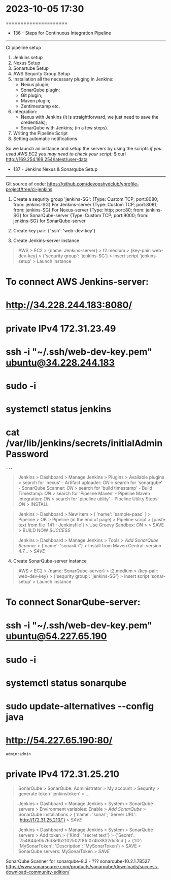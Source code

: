 # 2023-10-05    17:30
=====================



* 136 - Steps for Continuous Integration Pipeline
-------------------------------------------------
CI pipeline setup
1. Jenkins setup
2. Nexus Setup
3. Sonartube Setup
4. AWS Sequrity Group Setup
5. Installation all the necessary pluging in Jenkins:
    + Nexus plugin;
    + SonarQube plugin;
    + Git plugin;
    + Maven plugin;
    + Zentimestamp etc.
6. integration:
    + Nexus with Jenkins
        (it is straightforward, we just need to save the credentials);
    + SonarQube with Jenkins;
        (in a few steps).
7. Writing the Pipeline Script
8. Setting automatic notifications
    
So we launch an instance and setup the servers by using the scripts
*if you used AWS EC2 you may need to check your script:*
    $ curl http://169.254.169.254/latest/user-data


* 137 - Jenkins Nexus & Sonarqube Setup
---------------------------------------
Git source of code:
    https://github.com/devopshydclub/vprofile-project/tree/ci-jenkins
    
1. Create a sequrity group 'jenkins-SG':
{Type: Custom TCP;  port:8080;  from: jenkins-SG}   For Jenkins-server
{Type: Custom TCP;  port:8081;  from: jenkins-SG}   For Nexus-server
{Type: http;        port:80;    from: jenkins-SG}   for SonarQube-server
{Type: Custom TCP;  port:9000;  from: jenkins-SG}   for SonarQube-server

2. Create key pair: {'.ssh': 'web-dev-key'}

3. Create Jenkins-server instance
> AWS > EC2 > {name: Jenkins-server} > t2.medium > {key-pair: web-dev-key} >
    {'sequrity group': 'jenkins-SG'} > insert script 'jenkins-setup' >
    Launch instance
# To connect AWS Jenkins-server:
# http://34.228.244.183:8080/
# private IPv4 172.31.23.49
# ssh -i "~/.ssh/web-dev-key.pem" ubuntu@34.228.244.183
# sudo -i
# systemctl status jenkins
# cat /var/lib/jenkins/secrets/initialAdminPassword
    ...

> Jenkins > Dashboard > Manage Jenkins > Plugins > Available plugins >
    search for 'nexus' - Artifact uploader: *ON* >
    search for 'sonarqube' - SonarQube Scanner: *ON* > 
    search for 'build timestamp' - Build Timestamp: *ON* >
    search for 'Pipeline Maven' - Pipeline Maven Integration: *ON* >
    search for 'pipeline utility' - Pipeline Utility Steps: *ON* >
    INSTALL
    
> Jenkins > Dashboard > New item > { 'name': 'sample-paac' } >
    Pipeline > OK > Pipeline (in the end of page) > Pipeline script >
    [paste text from file '141 - Jenkinsfile'] > Use Groovy Sandbox: *ON* >
    > SAVE > BUILD NOW
    *SUCCESS*

> Jenkins > Dashboard > Manage Jenkins > Tools > *Add SonarQube Scanner* >
    {'name': 'sonar4.7'} > Install from Maven Central: version 4.7... >
    *SAVE*

    
4. Create SonarQube-server instance
> AWS > EC2 > {name: SonarQube-server} > t2.medium > {key-pair: web-dev-key} >
    {'sequrity group': 'jenkins-SG'} > insert script 'sonar-setup' >
    Launch instance
# To connect SonarQube-server:
# ssh -i "~/.ssh/web-dev-key.pem" ubuntu@54.227.65.190
# sudo -i
# systemctl status sonarqube
# sudo update-alternatives --config java
# http://54.227.65.190:80/
    admin:admin
# private IPv4  172.31.25.210
    
> SonarQube > SonarQube: Administrator > My account >
    Sequrity > generate token 'jenkinstoken' >
    ...


> Jenkins > Dashboard > Manage Jenkins > System > SonarQube servers >
    Environment variables: Enable > *Add SonarQube* >
    SonarQube installations >
    {'name': 'sonar'; 'Server URL': 'http://172.31.25.210/'} > *SAVE*
    
> Jenkins > Dashboard > Manage Jenkins > System > SonarQube servers >
    Add token > {'Kind': 'secret text'} >
    {'Secret': '754844e0b76d8e1b2102502f8fc074b3832dc3cd'} >
    {'ID': 'MySonarToken'; 'Description': 'MySonarToken'} > SAVE >
    SonarQube servers: MySonarToken > *SAVE*

SonarQube Scanner for sonarqube-8.3 - ???
sonarqube-10.2.1.78527
https://www.sonarsource.com/products/sonarqube/downloads/success-download-community-edition/